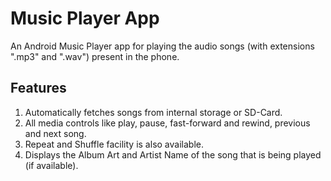 # Music Player App

An Android Music Player app for playing the audio songs (with extensions ".mp3" and ".wav") present in the phone.

## Features
1. Automatically fetches songs from internal storage or SD-Card.
2. All media controls like play, pause, fast-forward and rewind, previous and next song.
3. Repeat and Shuffle facility is also available.
4. Displays the Album Art and Artist Name of the song that is being played (if available). 
